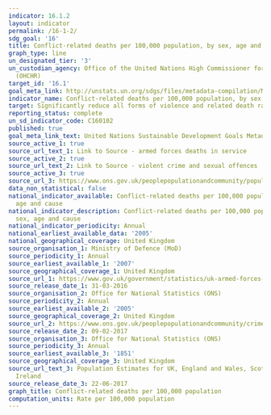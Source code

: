 ```yaml
---
indicator: 16.1.2
layout: indicator
permalink: /16-1-2/
sdg_goal: '16'
title: Conflict-related deaths per 100,000 population, by sex, age and cause
graph_type: line
un_designated_tier: '3'
un_custodian_agency: Office of the United Nations High Commissioner for Human Rights
  (OHCHR)
target_id: '16.1'
goal_meta_link: http://unstats.un.org/sdgs/files/metadata-compilation/Metadata-Goal-16.pdf
indicator_name: Conflict-related deaths per 100,000 population, by sex, age and cause
target: Significantly reduce all forms of violence and related death rates everywhere
reporting_status: complete
un_sd_indicator_code: C160102
published: true
goal_meta_link_text: United Nations Sustainable Development Goals Metadata (pdf 1361kB)
source_active_1: true
source_url_text_1: Link to Source - armed forces deaths in service
source_active_2: true
source_url_text_2: Link to Source - violent crime and sexual offences
source_active_3: true
source_url_3: https://www.ons.gov.uk/peoplepopulationandcommunity/populationandmigration/populationestimates/datasets/populationestimatesforukenglandandwalesscotlandandnorthernireland
data_non_statistical: false
national_indicator_available: Conflict-related deaths per 100,000 population, by sex,
  age and cause
national_indicator_description: Conflict-related deaths per 100,000 population, by
  sex, age and cause
national_indicator_periodicity: Annual
national_earliest_available_data: '2005'
national_geographical_coverage: United Kingdom
source_organisation_1: Ministry of Defence (MoD)
source_periodicity_1: Annual
source_earliest_available_1: '2007'
source_geographical_coverage_1: United Kingdom
source_url_1: https://www.gov.uk/government/statistics/uk-armed-forces-deaths-in-service-2015
source_release_date_1: 31-03-2016
source_organisation_2: Office for National Statistics (ONS)
source_periodicity_2: Annual
source_earliest_available_2: '2005'
source_geographical_coverage_2: United Kingdom
source_url_2: https://www.ons.gov.uk/peoplepopulationandcommunity/crimeandjustice/datasets/appendixtablesfocusonviolentcrimeandsexualoffences
source_release_date_2: 09-02-2017
source_organisation_3: Office for National Statistics (ONS)
source_periodicity_3: Annual
source_earliest_available_3: '1851'
source_geographical_coverage_3: United Kingdom
source_url_text_3: Population Estimates for UK, England and Wales, Scotland and Northern
  Ireland
source_release_date_3: 22-06-2017
graph_title: Conflict-related deaths per 100,000 population
computation_units: Rate per 100,000 population
---
```

